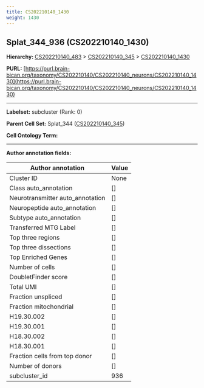 ```yaml
---
title: CS202210140_1430
weight: 1430
---
```

## Splat_344_936 (CS202210140_1430)
<b>Hierarchy: </b>
[CS202210140_483](../CS202210140_483) >
[CS202210140_345](../CS202210140_345) >
[CS202210140_1430](../CS202210140_1430)

**PURL:** [https://purl.brain-bican.org/taxonomy/CS202210140/CS202210140_neurons/CS202210140_1430](https://purl.brain-bican.org/taxonomy/CS202210140/CS202210140_neurons/CS202210140_1430)

---


**Labelset:** subcluster (Rank: 0)

**Parent Cell Set:** Splat_344 ([CS202210140_345](../CS202210140_345))



**Cell Ontology Term:** 

[MARKER GENES.]: #


---

[TRANSFERRED ANNOTATIONS.]: #


[AUTHOR ANNOTATION FIELDS.]: #


**Author annotation fields:**

| Author annotation | Value |
|-------------------|-------|
|Cluster ID|None|
|Class auto_annotation|[]|
|Neurotransmitter auto_annotation|[]|
|Neuropeptide auto_annotation|[]|
|Subtype auto_annotation|[]|
|Transferred MTG Label|[]|
|Top three regions|[]|
|Top three dissections|[]|
|Top Enriched Genes|[]|
|Number of cells|[]|
|DoubletFinder score|[]|
|Total UMI|[]|
|Fraction unspliced|[]|
|Fraction mitochondrial|[]|
|H19.30.002|[]|
|H19.30.001|[]|
|H18.30.002|[]|
|H18.30.001|[]|
|Fraction cells from top donor|[]|
|Number of donors|[]|
|subcluster_id|936|
